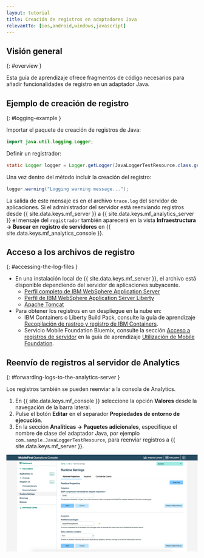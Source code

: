 ```yaml
---
layout: tutorial
title: Creación de registros en adaptadores Java
relevantTo: [ios,android,windows,javascript]
---
```

<!-- NLS_CHARSET=UTF-8 -->
## Visión general 
{: #overview }

Esta guía de aprendizaje ofrece fragmentos de código necesarios para añadir funcionalidades de registro en un adaptador Java. 

## Ejemplo de creación de registro
{: #logging-example }

Importar el paquete de creación de registros de Java: 

```java
import java.util.logging.Logger;
```

Definir un registrador: 

```java
static Logger logger = Logger.getLogger(JavaLoggerTestResource.class.getName());
```

Una vez dentro del método incluir la creación del registro: 

```java
logger.warning("Logging warning message...");
```

La salida de este mensaje es en el archivo `trace.log` del servidor de aplicaciones. 
Si el administrador del servidor está reenviando registros desde {{ site.data.keys.mf_server }} a {{ site.data.keys.mf_analytics_server }} el mensaje del `registrador` también aparecerá en la vista **Infraestructura → Buscar en registro de servidores** en {{ site.data.keys.mf_analytics_console }}.

## Acceso a los archivos de registro
{: #accessing-the-log-files }

* En una instalación local de {{ site.data.keys.mf_server }}, el archivo está disponible dependiendo del servidor de aplicaciones subyacente.  
    * [Perfil completo de IBM WebSphere Application Server](http://ibm.biz/knowctr#SSEQTP_8.5.5/com.ibm.websphere.base.doc/ae/ttrb_trcover.html)
    * [Perfil de IBM WebSphere Application Server Liberty](http://ibm.biz/knowctr#SSEQTP_8.5.5/com.ibm.websphere.wlp.doc/ae/rwlp_logging.html?cp=SSEQTP_8.5.5%2F1-16-0-0)
    * [Apache Tomcat](http://tomcat.apache.org/tomcat-7.0-doc/logging.html)
* Para obtener los registros en un despliegue en la nube en: 
    * IBM Containers o Liberty Build Pack, consulte la guía de aprendizaje [Recopilación de rastreo y registro de IBM Containers](../../../bluemix/mobilefirst-server-using-scripts/log-and-trace-collection/).  
    * Servicio Mobile Foundation Bluemix, consulte la sección [Acceso a registros de servidor](../../../bluemix/using-mobile-foundation/#accessing-server-logs) en la guía de aprendizaje [Utilización de Mobile Foundation](../../../bluemix/using-mobile-foundation). 

## Reenvío de registros al servidor de Analytics
{: #forwarding-logs-to-the-analytics-server }

Los registros también se pueden reenviar a la consola de Analytics. 

1. En {{ site.data.keys.mf_console }} seleccione la opción **Valores** desde la navegación de la barra lateral. 
2. Pulse el botón **Editar** en el separador **Propiedades de entorno de ejecución**.
3. En la sección **Analíticas → Paquetes adicionales**, especifique el nombre de clase del adaptador Java, por ejemplo `com.sample.JavaLoggerTestResource`, para reenviar registros a {{ site.data.keys.mf_server }}.

![Filtrado de registro desde la consola](java-filter.png)
